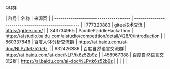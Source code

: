 QQ群

| 群号 | 名称 | 来源页 |
| ------------------------------------- | --------------------------------------------------- |
| 777320883 | gitee技术交流 | https://gitee.com/ |
| 343734965 | PaddlePaddleHackathon | https://aistudio.baidu.com/aistudio/competition/detail/428/0/introduction |
| 860337848 | 百度人体分析交流群 | https://ai.baidu.com/ai-doc/NLP/tk6z52b9z |
| 632426386 | 百度自然语言交流群 | https://ai.baidu.com/ai-doc/NLP/tk6z52b9z |
| 458967388 | 百度自然语言交流2群 | https://ai.baidu.com/ai-doc/NLP/tk6z52b9z |
| | | |
